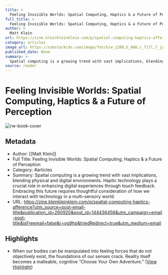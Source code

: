 ```yaml
---
title: >
  Feeling Invisible Worlds: Spatial Computing, Haptics & a Future of Perception
full_title: >
  Feeling Invisible Worlds: Spatial Computing, Haptics & a Future of Perception
author: >
  Matt Klein
url: https://zine.kleinkleinklein.com/p/spatial-computing-haptics-afference?utm_source=post-email-title&publication_id=260920&post_id=144436456&utm_campaign=email-post-title&isFreemail=false&r=og9hp&triedRedirect=true&utm_medium=email
category: articles
image_url: https://substackcdn.com/image/fetch/w_1200,h_600,c_fill,f_jpg,q_auto:good,fl_progressive:steep,g_auto/https%3A%2F%2Fsubstack-post-media.s3.amazonaws.com%2Fpublic%2Fimages%2F027eeeab-aaed-48e0-9448-7c93961adc3d_1920x1080.jpeg
published_date: None
summary: >
  Spatial computing is a growing trend with vast implications, blending physical and digital environments. Haptic technology plays a crucial role in enhancing digital experiences through touch feedback. Embracing this future requires thoughtful consideration of how we interact with technology in a multi-sensory world.
source: reader
---
```

# Feeling Invisible Worlds: Spatial Computing, Haptics & a Future of Perception

![rw-book-cover](https://substackcdn.com/image/fetch/w_1200,h_600,c_fill,f_jpg,q_auto:good,fl_progressive:steep,g_auto/https%3A%2F%2Fsubstack-post-media.s3.amazonaws.com%2Fpublic%2Fimages%2F027eeeab-aaed-48e0-9448-7c93961adc3d_1920x1080.jpeg)

## Metadata
- Author: [[Matt Klein]]
- Full Title: Feeling Invisible Worlds: Spatial Computing, Haptics & a Future of Perception
- Category: #articles
- Summary: Spatial computing is a growing trend with vast implications, blending physical and digital environments. Haptic technology plays a crucial role in enhancing digital experiences through touch feedback. Embracing this future requires thoughtful consideration of how we interact with technology in a multi-sensory world.
- URL: https://zine.kleinkleinklein.com/p/spatial-computing-haptics-afference?utm_source=post-email-title&publication_id=260920&post_id=144436456&utm_campaign=email-post-title&isFreemail=false&r=og9hp&triedRedirect=true&utm_medium=email

## Highlights
- When our bodies can be manipulated into feeling forces that do not objectively exist, the foundations of our senses crack. Reality itself becomes a malleable, cognitive “Choose Your Own Adventure.” ([View Highlight](https://read.readwise.io/read/01j58cppan9n6ekx67vaa9dwk1))


